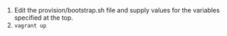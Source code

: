 1) Edit the provision/bootstrap.sh file and supply values for the variables specified at the top.
2) `vagrant up`
